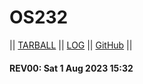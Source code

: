 # OS232

|| [TARBALL](https://os.vlsm.org/Log/tegar-wahyu.tar.bz2.txt) || [LOG](TXT/mylog.txt) || [GitHub](https://github.com/tegar-wahyu/os232/) ||

#### REV00: Sat 1 Aug 2023 15:32
